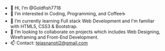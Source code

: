 - 👋 Hi, I’m @Goldfish7718
- 👀 I’m interested in Coding, Programming, and Coffee☕
- 🌱 I’m currently learning Full stack Web Development and I'm familiar with HTML5, CSS3 & Bootstrap.
- 💞️ I’m looking to collaborate on projects which includes Web Designing, Wireframing and Front-End Development.
- 📫 Contact: tejasnanoti2@gmail.com

<!---
Goldfish7718/Goldfish7718 is a ✨ special ✨ repository because its `README.md` (this file) appears on your GitHub profile.
You can click the Preview link to take a look at your changes.
--->
